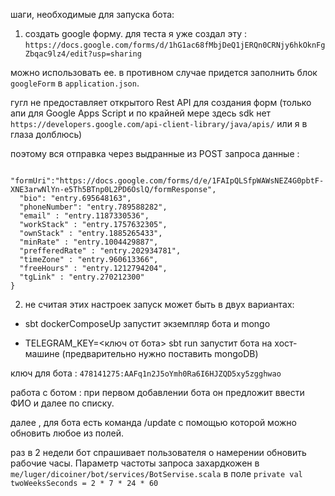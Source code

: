шаги, необходимые для запуска бота:

1) создать google форму. для теста я уже создал эту :
`https://docs.google.com/forms/d/1hG1ac68fMbjDeQ1jERQn0CRNjy6hkOknFgZbqac9lz4/edit?usp=sharing`

можно использовать ее. в противном случае придется заполнить блок
```googleForm``` в `application.json`.

гугл не предоставляет открытого Rest API для создания форм (только апи для Google Apps Script и по крайней мере здесь sdk нет `https://developers.google.com/api-client-library/java/apis/` или я в глаза долблюсь)

поэтому вся отправка через выдранные из POST запроса данные :
  ```"googleForm":{
    "formUri":"https://docs.google.com/forms/d/e/1FAIpQLSfpWAWsNEZ4G0pbtF-XNE3arwNlYn-e5Th5BTnp0L2PD6OslQ/formResponse",
    "bio": "entry.695648163",
    "phoneNumber": "entry.789588282",
    "email" : "entry.1187330536",
    "workStack" : "entry.1757632305",
    "ownStack" : "entry.1885265433",
    "minRate" : "entry.1004429887",
    "prefferedRate" : "entry.202934781",
    "timeZone" : "entry.960613366",
    "freeHours" : "entry.1212794204",
    "tgLink" : "entry.270212300"
  }
```

2) не считая этих настроек запуск может быть в двух вариантах:

- sbt dockerComposeUp
запустит экземпляр бота и mongo

- TELEGRAM_KEY=<ключ от бота> sbt run
запустит бота на хост-машине
(предварительно нужно поставить mongoDB)

ключ для бота : `478141275:AAFq1n2J5oYmh0Ra6I6HJZQD5xy5zgghwao`


работа с ботом :
при первом добавлении бота он предложит ввести ФИО и далее по списку.

далее , для бота есть команда /update с помощью которой можно обновить любое из полей.

раз в 2 недели бот спрашивает пользователя о намерении обновить рабочие часы. Параметр частоты запроса захардкожен в `me/luger/dicoiner/bot/services/BotServise.scala`
в поле
   `private val twoWeeksSeconds = 2 * 7 * 24 * 60`